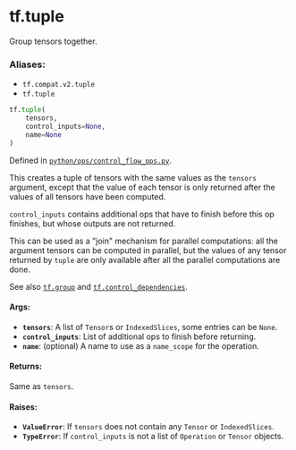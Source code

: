 <div itemscope itemtype="http://developers.google.com/ReferenceObject">
<meta itemprop="name" content="tf.tuple" />
<meta itemprop="path" content="Stable" />
</div>

# tf.tuple

Group tensors together.

### Aliases:

* `tf.compat.v2.tuple`
* `tf.tuple`

``` python
tf.tuple(
    tensors,
    control_inputs=None,
    name=None
)
```



Defined in [`python/ops/control_flow_ops.py`](/code/stable/tensorflow/python/ops/control_flow_ops.py).

<!-- Placeholder for "Used in" -->

This creates a tuple of tensors with the same values as the `tensors`
argument, except that the value of each tensor is only returned after the
values of all tensors have been computed.

`control_inputs` contains additional ops that have to finish before this op
finishes, but whose outputs are not returned.

This can be used as a "join" mechanism for parallel computations: all the
argument tensors can be computed in parallel, but the values of any tensor
returned by `tuple` are only available after all the parallel computations
are done.

See also <a href="../tf/group.md"><code>tf.group</code></a> and
<a href="../tf/control_dependencies.md"><code>tf.control_dependencies</code></a>.

#### Args:


* <b>`tensors`</b>: A list of `Tensor`s or `IndexedSlices`, some entries can be `None`.
* <b>`control_inputs`</b>: List of additional ops to finish before returning.
* <b>`name`</b>: (optional) A name to use as a `name_scope` for the operation.


#### Returns:

Same as `tensors`.



#### Raises:


* <b>`ValueError`</b>: If `tensors` does not contain any `Tensor` or `IndexedSlices`.
* <b>`TypeError`</b>: If `control_inputs` is not a list of `Operation` or `Tensor`
  objects.